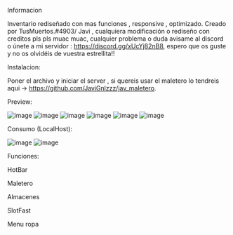 Informacion

Inventario rediseñado con mas funciones , responsive , optimizado. Creado por TusMuertos.#4903/ Javi , cualquiera modificación o rediseño con creditos pls pls muac muac, cualquier problema o duda avisame al discord o únete a mi servidor : https://discord.gg/xUcYj82nB8, espero que os guste y no os olvidéis de vuestra estrellita!!


Instalacion:

Poner el archivo y iniciar el server , si quereis usar el maletero lo tendreis aqui -> https://github.com/JaviGnlzzz/jav_maletero.

Preview:

![image](https://user-images.githubusercontent.com/98654716/203373041-ddc66ad4-6863-449c-b826-636c5272d38a.png)
![image](https://user-images.githubusercontent.com/98654716/203373072-52afac3c-db11-4f23-a7ce-7e28be1b285b.png)
![image](https://user-images.githubusercontent.com/98654716/203373194-55011317-10d6-44ca-a640-092ac321b60f.png)
![image](https://user-images.githubusercontent.com/98654716/203373912-f4606d88-38c0-49b6-99c7-d2ac4239e6b4.png)
![image](https://user-images.githubusercontent.com/98654716/203373287-22c83433-9b30-4861-9c80-2825651a08bd.png)
![image](https://user-images.githubusercontent.com/98654716/203373445-0cac5b46-fc07-460b-94f6-93a48504daca.png)


Consumo (LocalHost):

![image](https://user-images.githubusercontent.com/98654716/203372912-9e0e5f2f-e1dc-421c-9340-e7b087d48f23.png)
![image](https://user-images.githubusercontent.com/98654716/203372925-4d7d75bf-9bac-4e17-8855-c44af7b82bb7.png)

Funciones:

HotBar

Maletero

Almacenes

SlotFast

Menu ropa
